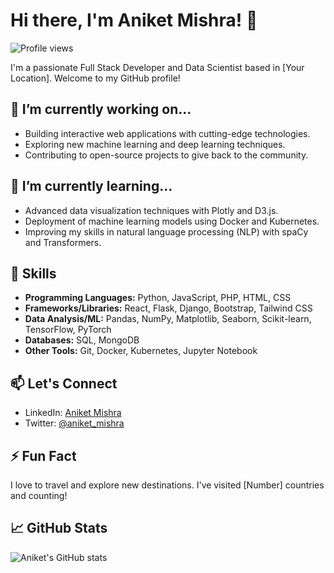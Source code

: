 # Hi there, I'm Aniket Mishra! 👋
![Profile views](https://komarev.com/ghpvc/?username=the_avyakta)

I'm a passionate Full Stack Developer and Data Scientist based in [Your Location]. Welcome to my GitHub profile!

## 🔭 I’m currently working on...
- Building interactive web applications with cutting-edge technologies.
- Exploring new machine learning and deep learning techniques.
- Contributing to open-source projects to give back to the community.

## 🌱 I’m currently learning...
- Advanced data visualization techniques with Plotly and D3.js.
- Deployment of machine learning models using Docker and Kubernetes.
- Improving my skills in natural language processing (NLP) with spaCy and Transformers.

## 💼 Skills
- **Programming Languages:** Python, JavaScript, PHP, HTML, CSS
- **Frameworks/Libraries:** React, Flask, Django, Bootstrap, Tailwind CSS
- **Data Analysis/ML:** Pandas, NumPy, Matplotlib, Seaborn, Scikit-learn, TensorFlow, PyTorch
- **Databases:** SQL, MongoDB
- **Other Tools:** Git, Docker, Kubernetes, Jupyter Notebook

<!-- ## 🚀 My Projects
- [Project 1](Link): Brief description.
- [Project 2](Link): Brief description.
- [Project 3](Link): Brief description. -->

## 📫 Let's Connect
- LinkedIn: [Aniket Mishra](https://www.linkedin.com/in/aniketmishraceo)
- Twitter: [@aniket_mishra](https://twitter.com/the_avyakta)
<!-- - Portfolio: [aniketmishra.com](https://www.aniketmishra.com) -->

## ⚡ Fun Fact
I love to travel and explore new destinations. I've visited [Number] countries and counting!

## 📈 GitHub Stats
![Aniket's GitHub stats](https://github-readme-stats.vercel.app/api?username=the_avyakta&show_icons=true&theme=radical)

